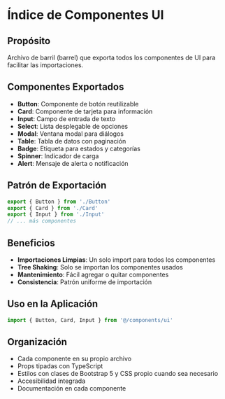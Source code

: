 # Índice de Componentes UI

## Propósito
Archivo de barril (barrel) que exporta todos los componentes de UI para facilitar las importaciones.

## Componentes Exportados
- **Button**: Componente de botón reutilizable
- **Card**: Componente de tarjeta para información
- **Input**: Campo de entrada de texto
- **Select**: Lista desplegable de opciones
- **Modal**: Ventana modal para diálogos
- **Table**: Tabla de datos con paginación
- **Badge**: Etiqueta para estados y categorías
- **Spinner**: Indicador de carga
- **Alert**: Mensaje de alerta o notificación

## Patrón de Exportación
```typescript
export { Button } from './Button'
export { Card } from './Card'
export { Input } from './Input'
// ... más componentes
```

## Beneficios
- **Importaciones Limpias**: Un solo import para todos los componentes
- **Tree Shaking**: Solo se importan los componentes usados
- **Mantenimiento**: Fácil agregar o quitar componentes
- **Consistencia**: Patrón uniforme de importación

## Uso en la Aplicación
```typescript
import { Button, Card, Input } from '@/components/ui'
```

## Organización
- Cada componente en su propio archivo
- Props tipadas con TypeScript
- Estilos con clases de Bootstrap 5 y CSS propio cuando sea necesario
- Accesibilidad integrada
- Documentación en cada componente

